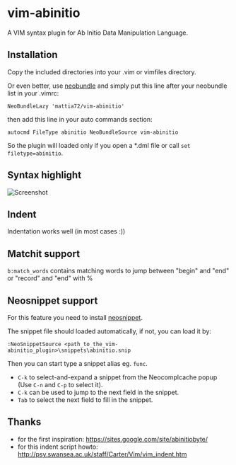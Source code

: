 # vim-abinitio
A VIM syntax plugin for Ab Initio Data Manipulation Language.
##  Installation
Copy the included directories into your .vim or vimfiles directory.

Or even better, use [neobundle](http://github.com/Shougo/neobundle.vim "Neobundle") and simply put this line after your neobundle list in your .vimrc:
```
NeoBundleLazy 'mattia72/vim-abinitio'
```
then add this line in your auto commands section:
```
autocmd FileType abinitio NeoBundleSource vim-abinitio
```
So the plugin will loaded only if you open a *.dml file or call `set filetype=abinitio`.

## Syntax highlight
![Screenshot](/../screenshot/screenshot.png?raw=true "Screenshot")

## Indent
Indentation works well (in most cases :)) 

## Matchit support
`b:match_words` contains matching words to jump between "begin" and "end" or
"record" and "end" with %

## Neosnippet support
For this feature you need to install [neosnippet](http://github.com/Shougo/neosnippet.vim "Neosnippet").

The snippet file should loaded automatically, if not, you can load it by:
```
:NeoSnippetSource <path_to_the_vim-abinitio_plugin>\snippets\abinitio.snip
```    
Then you can start type a snippet alias eg. `func`. 
* `C-k` to select-and-expand a snippet from the Neocomplcache popup (Use `C-n`
  and `C-p` to select it). 
* `C-k` can be used to jump to the next field in the snippet.
* `Tab` to select the next field to fill in the snippet.

## Thanks
* for the first inspiration: https://sites.google.com/site/abinitiobyte/
* for this indent script howto: http://psy.swansea.ac.uk/staff/Carter/Vim/vim_indent.htm

